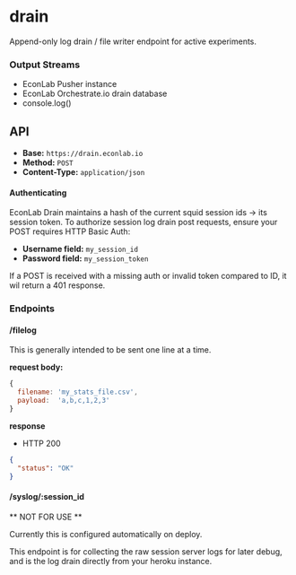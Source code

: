 drain
=====

Append-only log drain / file writer endpoint for active experiments.


### Output Streams ###

* EconLab Pusher instance
* EconLab Orchestrate.io drain database
* console.log()


## API ##

* **Base:** ```https://drain.econlab.io```
* **Method:** ```POST```
* **Content-Type:** ```application/json```


#### Authenticating ####

EconLab Drain maintains a hash of the current squid session ids -> its session token. To authorize session log drain post requests, ensure your POST requires HTTP Basic Auth:

* **Username field:** ```my_session_id```
* **Password field:** ```my_session_token```

If a POST is received with a missing auth or invalid token compared to ID, it wil return a 401 response.


### Endpoints  ###

#### /filelog ####

This is generally intended to be sent one line at a time.

**request body:**
```javascript
{
  filename: 'my_stats_file.csv',
  payload:  'a,b,c,1,2,3'
}
```

**response**

* HTTP 200
```json
{
  "status": "OK"
}
```


#### /syslog/:session_id ####

** NOT FOR USE **

Currently this is configured automatically on deploy.

This endpoint is for collecting the raw session server logs for later debug, and is the log drain directly from your heroku instance.